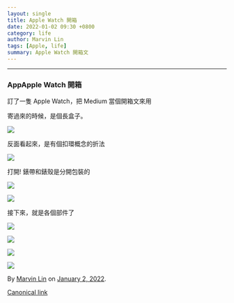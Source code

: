 ```yaml
---
layout: single
title: Apple Watch 開箱
date: 2022-01-02 09:30 +0800
category: life
author: Marvin Lin
tags: [Apple, life]
summary: Apple Watch 開箱文
---
```


* * *

### AppApple Watch 開箱

訂了一隻 Apple Watch，把 Medium 當個開箱文來用

寄過來的時候，是個長盒子。

![](https://cdn-images-1.medium.com/max/800/1*afi7WwnUCJ6OXflv3gZ3_w.jpeg)

反面看起來，是有個扣環概念的折法

![](https://cdn-images-1.medium.com/max/800/1*3lHzLU3UxSrscD-sjUcx7g.jpeg)

打開! 錶帶和錶殼是分開包裝的

![](https://cdn-images-1.medium.com/max/800/1*nL2d2DO94TIlhnNjBoadCg.jpeg)

![](https://cdn-images-1.medium.com/max/800/1*ebYTb4b-v9cZHvw6zLQTkQ.jpeg)

接下來，就是各個部件了

![](https://cdn-images-1.medium.com/max/600/1*UyI-WDOcyeFoyEcjuPuQGw.jpeg)

![](https://cdn-images-1.medium.com/max/600/1*ynTjnb35Qp0SHZK5EzMmYQ.jpeg)

![](https://cdn-images-1.medium.com/max/600/1*ZCEHRm3XtkIiEFId5Fbh2w.jpeg)

![](https://cdn-images-1.medium.com/max/600/1*n9JTlD0k_EkuhurtppE49w.jpeg)

By [Marvin Lin](https://medium.com/@atimis19) on [January 2, 2022](https://medium.com/p/ab852b9a7e3e).

[Canonical link](https://medium.com/@atimis19/apple-watch-%E9%96%8B%E7%AE%B1-ab852b9a7e3e)
